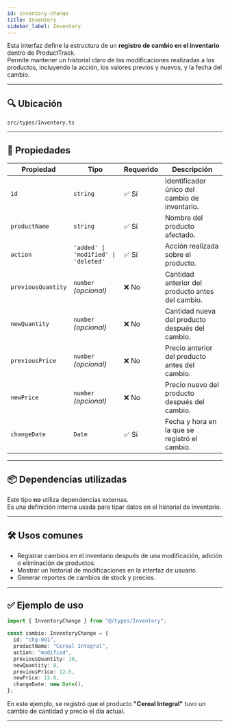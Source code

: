 ```yaml
---
id: inventory-change
title: Inventory
sidebar_label: Inventory
---
```


Esta interfaz define la estructura de un **registro de cambio en el inventario** dentro de ProductTrack.  
Permite mantener un historial claro de las modificaciones realizadas a los productos, incluyendo la acción, los valores previos y nuevos, y la fecha del cambio.

---

## 🔍 Ubicación

`src/types/Inventory.ts`

---

## 🧩 Propiedades

| Propiedad          | Tipo                                   | Requerido | Descripción |
| ------------------ | -------------------------------------- | --------- | ----------- |
| `id`               | `string`                               | ✅ Sí     | Identificador único del cambio de inventario. |
| `productName`      | `string`                               | ✅ Sí     | Nombre del producto afectado. |
| `action`           | `'added' \| 'modified' \| 'deleted'`   | ✅ Sí     | Acción realizada sobre el producto. |
| `previousQuantity` | `number` *(opcional)*                  | ❌ No     | Cantidad anterior del producto antes del cambio. |
| `newQuantity`      | `number` *(opcional)*                  | ❌ No     | Cantidad nueva del producto después del cambio. |
| `previousPrice`    | `number` *(opcional)*                  | ❌ No     | Precio anterior del producto antes del cambio. |
| `newPrice`         | `number` *(opcional)*                  | ❌ No     | Precio nuevo del producto después del cambio. |
| `changeDate`       | `Date`                                 | ✅ Sí     | Fecha y hora en la que se registró el cambio. |

---

## 📦 Dependencias utilizadas

Este tipo **no** utiliza dependencias externas.  
Es una definición interna usada para tipar datos en el historial de inventario.

---

## 🛠️ Usos comunes

- Registrar cambios en el inventario después de una modificación, adición o eliminación de productos.
- Mostrar un historial de modificaciones en la interfaz de usuario.
- Generar reportes de cambios de stock y precios.

---

## ✅ Ejemplo de uso

```ts
import { InventoryChange } from "@/types/Inventory";

const cambio: InventoryChange = {
  id: "chg-001",
  productName: "Cereal Integral",
  action: "modified",
  previousQuantity: 10,
  newQuantity: 8,
  previousPrice: 12.5,
  newPrice: 13.0,
  changeDate: new Date(),
};
````

En este ejemplo, se registró que el producto **"Cereal Integral"** tuvo un cambio de cantidad y precio el día actual.

---